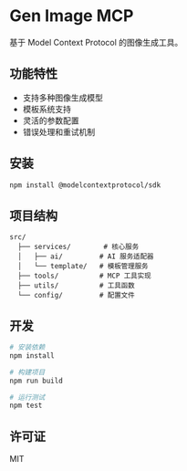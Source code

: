 # Gen Image MCP

基于 Model Context Protocol 的图像生成工具。

## 功能特性

- 支持多种图像生成模型
- 模板系统支持
- 灵活的参数配置
- 错误处理和重试机制

## 安装

```bash
npm install @modelcontextprotocol/sdk
```

## 项目结构

```
src/
  ├── services/        # 核心服务
  │   ├── ai/         # AI 服务适配器
  │   └── template/   # 模板管理服务
  ├── tools/          # MCP 工具实现
  ├── utils/          # 工具函数
  └── config/         # 配置文件
```

## 开发

```bash
# 安装依赖
npm install

# 构建项目
npm run build

# 运行测试
npm test
```

## 许可证

MIT 